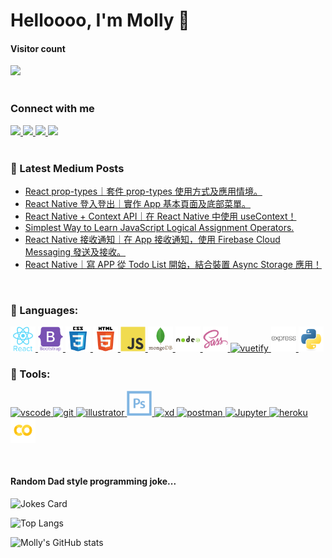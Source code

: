 # Helloooo, I'm Molly 👋

<!-- - 🔭 🌱 👯 📫 ⚡-->

<div > 
  <h4>Visitor count</h4>
  <img src="https://profile-counter.glitch.me/momolly1024/count.svg" />
</div>

<br>


### Connect with me

<div > 
 
  <a href="https://molly1024.medium.com/" target="_blank">
      <img src="https://img.shields.io/badge/medium-%2312100E.svg?&style=for-the-badge&logo=medium&logoColor=white" />
  </a>
    
  <a href="mailto:momolly1024@gmail.com">
      <img src="https://img.shields.io/badge/-mail-red?style=for-the-badge&logo=gmail&logoColor=white"/>
  </a>

  <a href="https://reurl.cc/ogLrDl" target="_blank">
      <img src="https://img.shields.io/badge/-resume-green?style=for-the-badge&logo=gitlab&logoColor=white"/>
  </a>
  
  <a href="https://momolly1024.github.io/momolly1024/" target="_blank">
      <img src="https://img.shields.io/badge/My%20Website-blue?style=for-the-badge"/>
  </a>

</div>

<br>

<div> 
 <h3 >📝 Latest Medium Posts</h3>

<!-- BLOG-POST-LIST:START -->
- [React prop-types｜套件 prop-types 使用方式及應用情境。](https://molly1024.medium.com/react-prop-types-%E5%A5%97%E4%BB%B6-prop-types-%E4%BD%BF%E7%94%A8%E6%96%B9%E5%BC%8F%E5%8F%8A%E6%87%89%E7%94%A8%E6%83%85%E5%A2%83-fd162ea75cc5?source=rss-a56684c76423------2)
- [React Native 登入登出｜實作 App 基本頁面及底部菜單。](https://molly1024.medium.com/react-native-%E7%99%BB%E5%85%A5%E7%99%BB%E5%87%BA-%E5%AF%A6%E4%BD%9C-app-%E5%9F%BA%E6%9C%AC%E9%A0%81%E9%9D%A2%E5%8F%8A%E5%BA%95%E9%83%A8%E8%8F%9C%E5%96%AE-5c6d54dfbaf8?source=rss-a56684c76423------2)
- [React Native + Context API｜在 React Native 中使用 useContext！](https://molly1024.medium.com/react-native-context-api-%E5%9C%A8-react-native-%E4%B8%AD%E4%BD%BF%E7%94%A8-usecontext-f7add40f961f?source=rss-a56684c76423------2)
- [Simplest Way to Learn JavaScript Logical Assignment Operators.](https://molly1024.medium.com/simplest-way-to-learn-javascript-logical-assignment-operators-14ffc01d198b?source=rss-a56684c76423------2)
- [React Native 接收通知｜在 App 接收通知，使用 Firebase Cloud Messaging 發送及接收。](https://molly1024.medium.com/react-native-%E6%8E%A5%E6%94%B6%E9%80%9A%E7%9F%A5-%E5%9C%A8-app-%E6%8E%A5%E6%94%B6%E9%80%9A%E7%9F%A5-%E4%BD%BF%E7%94%A8-firebase-cloud-messaging-%E7%99%BC%E9%80%81%E5%8F%8A%E6%8E%A5%E6%94%B6-60fd77ee8c72?source=rss-a56684c76423------2)
- [React Native｜寫 APP 從 Todo List 開始，結合裝置 Async Storage 應用！](https://molly1024.medium.com/react-native-%E5%AF%AB-app-%E5%BE%9E-todo-list-%E9%96%8B%E5%A7%8B-%E7%B5%90%E5%90%88%E8%A3%9D%E7%BD%AE-async-storage-%E6%87%89%E7%94%A8-ebb86e5b7c2e?source=rss-a56684c76423------2)
<!-- BLOG-POST-LIST:END -->


 

</div>
<br>
<div >

  <h3 >🔧 Languages:</h3>
  <p > 
    <a href="https://reactjs.org/" target="_blank"> 
      <img src="https://raw.githubusercontent.com/devicons/devicon/master/icons/react/react-original-wordmark.svg" alt="react" width="40" height="40"/> </a> 
    <a href="https://getbootstrap.com" target="_blank"> 
      <img src="https://raw.githubusercontent.com/devicons/devicon/master/icons/bootstrap/bootstrap-plain-wordmark.svg" alt="bootstrap" width="40" height="40"/> </a> 
    <a href="https://www.w3schools.com/css/" target="_blank"> 
      <img src="https://raw.githubusercontent.com/devicons/devicon/master/icons/css3/css3-original-wordmark.svg" alt="css3" width="40" height="40"/> </a>
    <a href="https://www.w3.org/html/" target="_blank"> 
      <img src="https://raw.githubusercontent.com/devicons/devicon/master/icons/html5/html5-original-wordmark.svg" alt="html5" width="40" height="40"/> </a>
    <a href="https://developer.mozilla.org/en-US/docs/Web/JavaScript" target="_blank"> 
      <img src="https://raw.githubusercontent.com/devicons/devicon/master/icons/javascript/javascript-original.svg" alt="javascript" width="40" height="40"/> </a> 
    <a href="https://www.mongodb.com/" target="_blank"> 
      <img src="https://raw.githubusercontent.com/devicons/devicon/master/icons/mongodb/mongodb-original-wordmark.svg" alt="mongodb" width="40" height="40"/> </a> 
    <a href="https://nodejs.org" target="_blank"> 
      <img src="https://raw.githubusercontent.com/devicons/devicon/master/icons/nodejs/nodejs-original-wordmark.svg" alt="nodejs" width="40" height="40"/> </a>
    <a href="https://sass-lang.com" target="_blank"> 
      <img src="https://raw.githubusercontent.com/devicons/devicon/master/icons/sass/sass-original.svg" alt="sass" width="40" height="40"/> </a> 
    <a href="https://vuetifyjs.com/en/" target="_blank"> 
      <img src="https://bestofjs.org/logos/vuetify.svg" alt="vuetify" width="40" height="40"/> </a> 
    <a href="https://expressjs.com" target="_blank"> 
      <img src="https://raw.githubusercontent.com/devicons/devicon/master/icons/express/express-original-wordmark.svg" 
      alt="express" width="40" height="40"/> </a> 
    <a href="https://www.python.org" target="_blank"> 
      <img src="https://raw.githubusercontent.com/devicons/devicon/master/icons/python/python-original.svg" alt="python" width="40" height="40"/> </a>    
  </p>
 
  <h3 >🧰 Tools:</h3>
    <p > 
    <a href="https://code.visualstudio.com/" target="_blank"> 
      <img src="https://upload.wikimedia.org/wikipedia/commons/9/9a/Visual_Studio_Code_1.35_icon.svg" alt="vscode" width="40" height="40"/> </a>
       <a href="https://git-scm.com/" target="_blank"> 
      <img src="https://www.vectorlogo.zone/logos/git-scm/git-scm-icon.svg" alt="git" width="40" height="40"/> </a> 
      <a href="https://www.adobe.com/in/products/illustrator.html" target="_blank">   
      <img src="https://www.vectorlogo.zone/logos/adobe_illustrator/adobe_illustrator-icon.svg" alt="illustrator" width="40" height="40"/> </a>
       <a href="https://www.photoshop.com/en" target="_blank"> 
      <img src="https://raw.githubusercontent.com/devicons/devicon/master/icons/photoshop/photoshop-line.svg" alt="photoshop" width="40" height="40"/> </a>
      <a href="https://www.adobe.com/products/xd.html" target="_blank"> 
      <img src="https://cdn.worldvectorlogo.com/logos/adobe-xd.svg" alt="xd" width="40" height="40"/> </a>
      <a href="https://postman.com" target="_blank"> 
      <img src="https://www.vectorlogo.zone/logos/getpostman/getpostman-icon.svg" alt="postman" width="40" height="40"/> </a> 
    <a href="https://jupyter.org/" target="_blank"> 
      <img src="https://upload.wikimedia.org/wikipedia/commons/3/38/Jupyter_logo.svg" alt="Jupyter" width="40" height="40"/> </a>
      <a href="https://heroku.com" target="_blank"> 
      <img src="https://www.vectorlogo.zone/logos/heroku/heroku-icon.svg"  alt="heroku" width="40" height="40"/> </a> 
    <a href="https://colab.research.google.com/" target="_blank"> 
      <img src="img/colab.svg" alt="colab" width="40" height="40"/> </a>
  </p>

  
  
 <br>
 
  <h4>Random Dad style programming joke...</h4>
  <img src="https://readme-jokes.vercel.app/api?theme=react" alt="Jokes Card" />
 <br>
  
 
![Top Langs](https://github-readme-stats.vercel.app/api/top-langs/?username=momolly1024&theme=dark&layout=compact)
  
![Molly's GitHub stats](https://github-readme-stats.vercel.app/api?username=momolly1024&count_private=true&show_icons=true&theme=dark)
<br />
<!-- [![GitHub Streak](https://github-readme-streak-stats.herokuapp.com/?user=momolly1024&theme=radical)](https://git.io/streak-stats) 
<br /> -->
</div>













 









